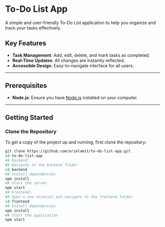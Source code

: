 # To-Do List App

A simple and user-friendly To-Do List application to help you organize and track your tasks effectively.

## Key Features

- **Task Management**: Add, edit, delete, and mark tasks as completed.
- **Real-Time Updates**: All changes are instantly reflected.
- **Accessible Design**: Easy-to-navigate interface for all users.

---

## Prerequisites

- **Node.js**: Ensure you have [Node.js](https://nodejs.org/) installed on your computer.

---

## Getting Started

### Clone the Repository

To get a copy of the project up and running, first clone the repository:

```bash
git clone https://github.com/arielamit/to-do-list-app.git
cd to-do-list-app
## Backend:
## Navigate to the backend folder
cd backend
## Install dependencies
npm install
## Start the server
npm start
## Frontend:
## Open a new terminal and navigate to the frontend folder
cd frontend
## Install dependencies
npm install
## Start the application
npm start

